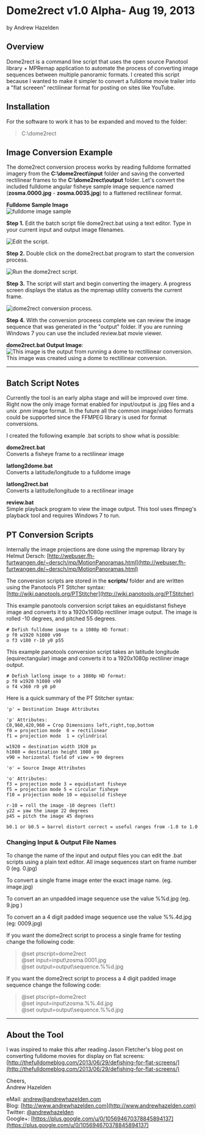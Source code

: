 # Dome2rect v1.0 Alpha- Aug 19, 2013 #
by Andrew Hazelden

## Overview ##
Dome2rect is a command line script that uses the open source Panotool library + MPRemap  application to automate the process of converting image sequences between multiple panoramic formats. I created this script because I wanted to make it simpler to convert a fulldome movie trailer into a "flat screeen" rectilinear format for posting on sites like YouTube.

## Installation ##

For the software to work it has to be expanded and moved to the folder:  
> C:\dome2rect

## Image Conversion Example ##

The dome2rect conversion process works by reading fulldome formatted imagery from the **C:\dome2rect\input** folder and saving the converted rectilinear frames to the **C:\dome2rect\output** folder. Let's convert the included fulldome angular fisheye sample image sequence named (**zosma.0000.jpg** - **zosma.0035.jpg**) to a flattened rectilinear format.     

**Fulldome Sample Image**  
![fulldome image sample](docs/images/zosma_input.jpg)  


**Step 1.**  Edit the batch script file dome2rect.bat using a text editor. Type in your current input and output image filenames.

![Edit the script.](docs/images/editing_the_script.png)  

**Step 2.**  Double click on the dome2rect.bat program to start the conversion process.

![Run the dome2rect script.](docs/images/running_the_script.png)  

**Step 3.** The script will start and begin converting the imagery. A progress screen displays the status as the mpremap utility converts the current frame.

![dome2rect conversion process.](docs/images/dome2rect_in_action.png)  

**Step 4.** With the conversion proceess complete we can review the image sequence that was generated in the "output" folder. If you are running Windows 7 you can use the included review.bat movie viewer.

**dome2rect.bat Output Image**:  
![This image is the output from running a dome to rectillinear conversion.](docs/images/zosma_output.jpg)  
This image was created using a dome to rectillinear conversion.

* * *

## Batch Script Notes ##
Currently the tool is an early alpha stage and will be improved over time.  Right now the only image format enabled for input/output is .jpg files and a unix .pnm image format. In the future all the common image/video formats could be supported since the FFMPEG library is used for format conversions.

I created the following example .bat scripts to show what is possible:

**dome2rect.bat**  
Converts a fisheye frame to a rectilinear image

**latlong2dome.bat**  
Converts a latitude/longitude to a fulldome image

**latlong2rect.bat**  
Converts a latitude/longitude to a rectilinear image

**review.bat**  
Simple playback program to view the image output. This tool uses ffmpeg's playback tool and requires Windows 7 to run.

## PT Conversion Scripts ##

Internally the image projections are done using the mpremap library by Helmut Dersch:
[http://webuser.fh-furtwangen.de/~dersch/mp/MotionPanoramas.html](http://webuser.fh-furtwangen.de/~dersch/mp/MotionPanoramas.html)

The conversion scripts are stored in the **scripts/** folder and are written using the Panotools PT Stitcher syntax:
[http://wiki.panotools.org/PTStitcher](http://wiki.panotools.org/PTStitcher)

This example panotools conversion script takes an equidistanst fisheye image and converts it to a 1920x1080p rectiliner image output. The image is rolled -10 degrees, and pitched 55 degrees.

<pre><code># Defish fulldome image to a 1080p HD format:  
p f0 w1920 h1080 v90  
o f3 v180 r-10 y0 p55  
</code></pre>

This example panotools conversion script takes an latitude longitude (equirectangular) image and converts it to a 1920x1080p rectiliner image output.

<pre><code># Defish latlong image to a 1080p HD format:
p f0 w1920 h1080 v90
o f4 v360 r0 y0 p0
</code></pre>


Here is a quick summary of the PT Stitcher syntax:
<pre><code>'p' = Destination Image Attributes

'p' Attributes:
C0,960,420,960 = Crop Dimensions left,right,top,bottom
f0 = projection mode  0 = rectilinear
f1 = projection mode  1 = cylindrical

w1920 = destination width 1920 px
h1080 = destination height 1080 px
v90 = horizontal field of view = 90 degrees

'o' = Source Image Attributes

'o' Attributes:
f3 = projection mode 3 = equidistant fisheye
f5 = projection mode 5 = circular fisheye
f10 = projection mode 10 = equisolid fisheye

r-10 = roll the image -10 degrees (left)
y22 = yaw the image 22 degrees
p45 = pitch the image 45 degrees

b0.1 or b0.5 = barrel distort correct = useful ranges from -1.0 to 1.0
</code></pre>



### Changing Input & Output File Names ###

To change the name of the input and output files you can edit the .bat scripts using a plain text editor. All image sequences start on frame number 0 (eg. 0.jpg)  

To convert a single frame image enter the exact image name. (eg. image.jpg) 
 
To convert an an unpadded image sequence use the value %%d.jpg (eg. 9.jpg )

To convert an a 4 digit padded image sequence use the value %%.4d.jpg  (eg: 0009.jpg)  

If you want the dome2rect script to process a single frame for testing change the following code:  

> @set ptscript=dome2rect  
> @set input=input\zosma.0001.jpg  
> @set output=output\sequence.%%d.jpg  


If you want the dome2rect script to process a 4 digit padded image sequence change the following code:   

> @set ptscript=dome2rect  
> @set input=input\zosma.%%.4d.jpg  
> @set output=output\sequence.%%d.jpg  



* * *

## About the Tool ##

I was inspired to make this after reading Jason Fletcher's blog post on converting fulldome movies for display on flat screens:
[http://thefulldomeblog.com/2013/06/29/defishing-for-flat-screens/](http://thefulldomeblog.com/2013/06/29/defishing-for-flat-screens/)


Cheers,  
Andrew Hazelden  

eMail: [andrew@andrewhazelden.com](mailto:andrew@andrewhazelden.com)   
Blog: [http://www.andrewhazelden.com](http://www.andrewhazelden.com)  
Twitter: [@andrewhazelden](https://twitter.com/andrewhazelden)  
Google+: [https://plus.google.com/u/0/105694670378845894137](https://plus.google.com/u/0/105694670378845894137)


